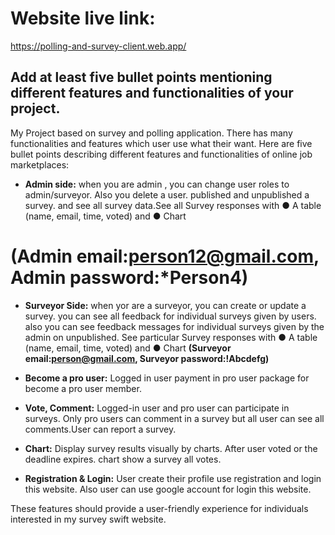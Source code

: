 # Website live link: 

https://polling-and-survey-client.web.app/

## Add at least five bullet points mentioning different features and functionalities of your project.

 My Project based on survey and polling application. There has many functionalities and features which user use what their want. Here are five bullet points describing different features and functionalities of online job marketplaces: 
- **Admin side:** 
 when you are admin , you can change user roles to admin/surveyor. Also you delete a user. published and unpublished a survey. and see all survey data.See all Survey responses with
● A table (name, email, time, voted) and
● Chart

# (Admin email:person12@gmail.com,   Admin password:*Person4)

- **Surveyor Side:**
when yor are a surveyor, you can create or update a survey.
you can see all feedback for individual surveys given by users. also you can see feedback messages for individual surveys given by the
admin on unpublished. See particular Survey responses with
● A table (name, email, time, voted) and
● Chart
**(Surveyor email:person@gmail.com, Surveyor password:!Abcdefg)**

- **Become a pro user:**
 Logged in user payment in pro user package for become a pro user member.

- **Vote, Comment:**
 Logged-in user and pro user can participate in surveys. Only pro users can comment in a survey but all user can see all comments.User can report a survey.
- **Chart:**
 Display survey results visually by charts. After user voted  or the deadline
expires. chart show a survey all votes.

- **Registration & Login:**
User create their profile use registration and login this website. Also user can use google account for login this website.


 These features should provide a user-friendly experience for individuals interested in my survey swift website.
